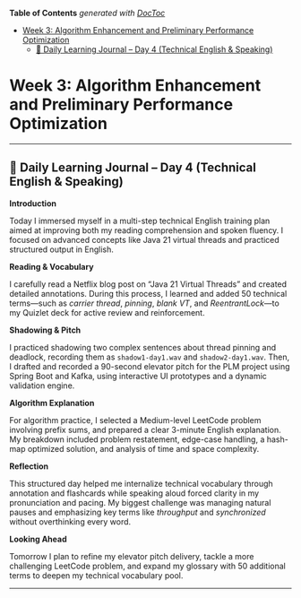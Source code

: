 <!-- START doctoc generated TOC please keep comment here to allow auto update -->
<!-- DON'T EDIT THIS SECTION, INSTEAD RE-RUN doctoc TO UPDATE -->
**Table of Contents**  *generated with [DocToc](https://github.com/thlorenz/doctoc)*

- [Week 3: Algorithm Enhancement and Preliminary Performance Optimization](#week-3-algorithm-enhancement-and-preliminary-performance-optimization)
  - [📘 Daily Learning Journal – Day 4 (Technical English & Speaking)](#-daily-learning-journal--day-4-technical-english--speaking)

<!-- END doctoc generated TOC please keep comment here to allow auto update -->

# Week 3: Algorithm Enhancement and Preliminary Performance Optimization

---

## 📘 Daily Learning Journal – Day 4 (Technical English & Speaking)

**Introduction**

Today I immersed myself in a multi-step technical English training plan aimed at improving both my reading comprehension and spoken fluency. I focused on advanced concepts like Java 21 virtual threads and practiced structured output in English.

**Reading & Vocabulary**

I carefully read a Netflix blog post on “Java 21 Virtual Threads” and created detailed annotations. During this process, I learned and added 50 technical terms—such as *carrier thread*, *pinning*, *blank VT*, and *ReentrantLock*—to my Quizlet deck for active review and reinforcement.

**Shadowing & Pitch**

I practiced shadowing two complex sentences about thread pinning and deadlock, recording them as `shadow1-day1.wav` and `shadow2-day1.wav`. Then, I drafted and recorded a 90-second elevator pitch for the PLM project using Spring Boot and Kafka, using interactive UI prototypes and a dynamic validation engine.

**Algorithm Explanation**

For algorithm practice, I selected a Medium-level LeetCode problem involving prefix sums, and prepared a clear 3-minute English explanation. My breakdown included problem restatement, edge-case handling, a hash-map optimized solution, and analysis of time and space complexity.

**Reflection**

This structured day helped me internalize technical vocabulary through annotation and flashcards while speaking aloud forced clarity in my pronunciation and pacing. My biggest challenge was managing natural pauses and emphasizing key terms like *throughput* and *synchronized* without overthinking every word.

**Looking Ahead**

Tomorrow I plan to refine my elevator pitch delivery, tackle a more challenging LeetCode problem, and expand my glossary with 50 additional terms to deepen my technical vocabulary pool.

---
